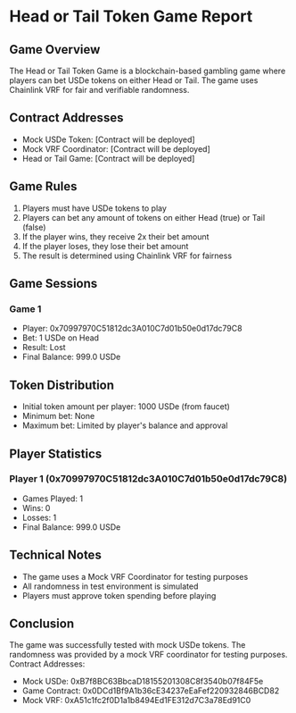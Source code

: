 # Head or Tail Token Game Report

## Game Overview
The Head or Tail Token Game is a blockchain-based gambling game where players can bet USDe tokens on either Head or Tail. The game uses Chainlink VRF for fair and verifiable randomness.

## Contract Addresses
- Mock USDe Token: [Contract will be deployed]
- Mock VRF Coordinator: [Contract will be deployed]
- Head or Tail Game: [Contract will be deployed]

## Game Rules
1. Players must have USDe tokens to play
2. Players can bet any amount of tokens on either Head (true) or Tail (false)
3. If the player wins, they receive 2x their bet amount
4. If the player loses, they lose their bet amount
5. The result is determined using Chainlink VRF for fairness

## Game Sessions
### Game 1
- Player: 0x70997970C51812dc3A010C7d01b50e0d17dc79C8
- Bet: 1 USDe on Head
- Result: Lost
- Final Balance: 999.0 USDe

## Token Distribution
- Initial token amount per player: 1000 USDe (from faucet)
- Minimum bet: None
- Maximum bet: Limited by player's balance and approval

## Player Statistics
### Player 1 (0x70997970C51812dc3A010C7d01b50e0d17dc79C8)
- Games Played: 1
- Wins: 0
- Losses: 1
- Final Balance: 999.0 USDe

## Technical Notes
- The game uses a Mock VRF Coordinator for testing purposes
- All randomness in test environment is simulated
- Players must approve token spending before playing

## Conclusion
The game was successfully tested with mock USDe tokens. The randomness was provided by a mock VRF coordinator for testing purposes.
Contract Addresses:
- Mock USDe: 0xB7f8BC63BbcaD18155201308C8f3540b07f84F5e
- Game Contract: 0x0DCd1Bf9A1b36cE34237eEaFef220932846BCD82
- Mock VRF: 0xA51c1fc2f0D1a1b8494Ed1FE312d7C3a78Ed91C0
